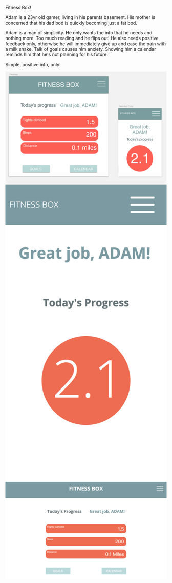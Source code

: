 Fitness Box!

Adam is a 23yr old gamer, living in his parents basement. His mother is concerned that his dad bod is quickly becoming just a fat bod. 



Adam is a man of simplicity. He only wants the info that he needs and nothing more. Too much reading and he flips out! He also needs positive feedback only, otherwise he will immediately give up and ease the pain with a milk shake. Talk of goals causes him anxiety. Showing him a calendar reminds him that he's not planning for his future. 

Simple, positive info, only! 



![wirefreame](./wireframe.png)
![fullscreen](./finished-mobile.png)
![fullscreen](./finshed-fullscreen.png)
